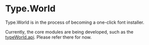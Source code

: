 # Type.World


Type.World is in the process of becoming a one-click font installer. 

Currently, the core modules are being developed, such as the [typeWorld.api](Python/Lib/typeWorld/api). Please refer there for now.
